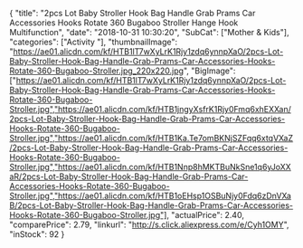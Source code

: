 {
	"title": "2pcs Lot Baby Stroller Hook Bag Handle Grab Prams Car Accessories Hooks Rotate 360 Bugaboo  Stroller Hange Hook Multifunction",
	"date": "2018-10-31 10:30:20",
	"SubCat": ["Mother & Kids"],
	"categories": ["Activity "],
	"thumbnailImage": "https://ae01.alicdn.com/kf/HTB1lT7wXyLrK1Rjy1zdq6ynnpXaO/2pcs-Lot-Baby-Stroller-Hook-Bag-Handle-Grab-Prams-Car-Accessories-Hooks-Rotate-360-Bugaboo-Stroller.jpg_220x220.jpg",
	"BigImage": ["https://ae01.alicdn.com/kf/HTB1lT7wXyLrK1Rjy1zdq6ynnpXaO/2pcs-Lot-Baby-Stroller-Hook-Bag-Handle-Grab-Prams-Car-Accessories-Hooks-Rotate-360-Bugaboo-Stroller.jpg","https://ae01.alicdn.com/kf/HTB1jngyXsfrK1Rjy0Fmq6xhEXXan/2pcs-Lot-Baby-Stroller-Hook-Bag-Handle-Grab-Prams-Car-Accessories-Hooks-Rotate-360-Bugaboo-Stroller.jpg","https://ae01.alicdn.com/kf/HTB1Ka.Te7omBKNjSZFqq6xtqVXaZ/2pcs-Lot-Baby-Stroller-Hook-Bag-Handle-Grab-Prams-Car-Accessories-Hooks-Rotate-360-Bugaboo-Stroller.jpg","https://ae01.alicdn.com/kf/HTB1Nnp8hMKTBuNkSne1q6yJoXXaR/2pcs-Lot-Baby-Stroller-Hook-Bag-Handle-Grab-Prams-Car-Accessories-Hooks-Rotate-360-Bugaboo-Stroller.jpg","https://ae01.alicdn.com/kf/HTB1oEHsp1OSBuNjy0Fdq6zDnVXaB/2pcs-Lot-Baby-Stroller-Hook-Bag-Handle-Grab-Prams-Car-Accessories-Hooks-Rotate-360-Bugaboo-Stroller.jpg"],
	"actualPrice": 2.40,
	"comparePrice": 2.79,
	"linkurl": "http://s.click.aliexpress.com/e/Cyh1OMY",
	"inStock": 92
}
